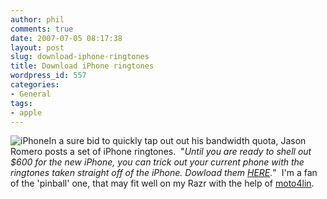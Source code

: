 ```yaml
---
author: phil
comments: true
date: 2007-07-05 08:17:38
layout: post
slug: download-iphone-ringtones
title: Download iPhone ringtones
wordpress_id: 557
categories:
- General
tags:
- apple
---
```


![iPhone](http://fak3r.com/wp-content/uploads/2007/07/phone.jpg)In a sure bid to quickly tap out out his bandwidth quota, Jason Romero posts a set of iPhone ringtones.  "_Until you are ready to shell out $600 for the new iPhone, you can trick out your current phone with the ringtones taken straight off of the iPhone. Dowload them [HERE](http://jasonromero.com/?p=40)._"  I'm a fan of the 'pinball' one, that may fit well on my Razr with the help of [moto4lin](http://moto4lin.sourceforge.net/wiki/Main_Page).
